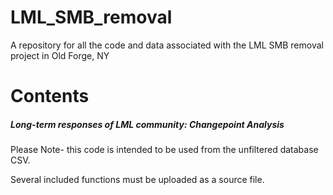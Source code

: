 # LML_SMB_removal
A repository for all the code and data associated with the LML SMB removal project in Old Forge, NY

# Contents

##### Long-term responses of LML community: Changepoint Analysis
Please Note- this code is intended to be used from the unfiltered database CSV.

Several included functions must be uploaded as a source file.
